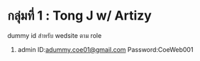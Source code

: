 # กลุ่มที่ 1 : Tong J w/ Artizy

dummy id สำหรับ wedsite ตาม role
1. admin ID:adummy.coe01@gmail.com
	     Password:CoeWeb001
